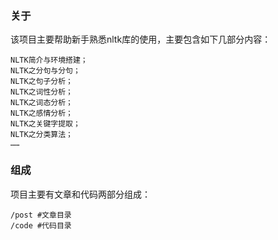 ### 关于

该项目主要帮助新手熟悉nltk库的使用，主要包含如下几部分内容：

	NLTK简介与环境搭建；
	NLTK之分句与分句；
	NLTK之句子分析；
	NLTK之词性分析；
	NLTK之词态分析；
	NLTK之感情分析；
	NLTK之关键字提取；
	NLTK之分类算法；
	……

### 组成

项目主要有文章和代码两部分组成：

	/post #文章目录
	/code #代码目录
